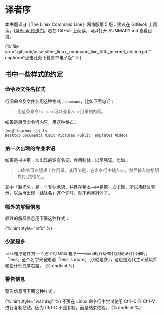 # 译者序

本书翻译自《The Linux Command Line》网络版第 5 版，建议在 GitBook 上阅读，[GitBook 传送门](https://app.gitbook.com/@supermouse/s/the-linux-command-line/v/main/)。若在 GitHub 上阅读，可以打开 SUMMARY.md 查看目录。

{% file src=".gitbook/assets/the\_linux\_command\_line\_fifth\_internet\_edition.pdf" caption="点击此处下载原书电子版" %}

## 书中一些样式的约定

### 命令及文件名样式

行间命令及文件名用这种格式：`command`，比如下面句话：

> 用这条命令`ls /usr`可以查看`/usr`目录的内容。

如果是展示命令行内容，用这种格式：

```text
[me@linuxbox ~]$ ls
Desktop Documents Music Pictures Public Templates Videos
```

### 第一次出现的专业术语

如果是书中第一次出现的专有名词，会用斜体，以示强调。比如：

> `cd`命令可以切换工作目录，其用法是，在命令行中输入`cd`，然后输入你想切换的_路径名_。

其中「路径名」是一个专业术语，并且在整本书中是第一次出现，所以用斜体表示，以后再出现「路径名」这个词时，就不再用斜体了。

### 额外的解释信息

额外的解释信息用下面这种样式：

{% hint style="info" %}
### 少就是多

`less`程序是作为一个更早的 Unix 程序——`more`的升级替代品被设计出来的，「less」这个名字来自短语「less is more」（少就是多），这也是现代主义建筑师和设计师的座右铭。
{% endhint %}

### 警告信息

警告信息用下面这种样式：

{% hint style="warning" %}
不要在 Linux 命令行中尝试使用 Ctrl-C 和 Ctrl-V 进行复制粘贴，因为 Ctrl-C 不是复制，而是结束进程。
{% endhint %}

